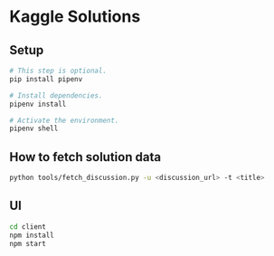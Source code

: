 # Kaggle Solutions

## Setup

```bash
# This step is optional.
pip install pipenv

# Install dependencies.
pipenv install

# Activate the environment.
pipenv shell
```

## How to fetch solution data

```bash
python tools/fetch_discussion.py -u <discussion_url> -t <title>
```

## UI

```bash
cd client
npm install
npm start
```
